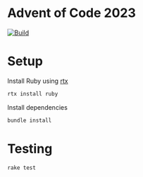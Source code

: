 # Advent of Code 2023

[![Build](https://github.com/Jaxwood/aoc2023/actions/workflows/ci.yaml/badge.svg?branch=main)](https://github.com/Jaxwood/aoc2023/actions/workflows/ci.yaml)

# Setup

Install Ruby using [rtx](https://github.com/jdx/rtx)

```sh
rtx install ruby
```
Install dependencies

```sh
bundle install
```

# Testing

```sh
rake test
```
